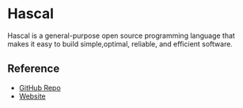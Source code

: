 # Hascal
Hascal is a general-purpose open source programming language that makes it easy to build simple,optimal, reliable, and efficient software.

## Reference
- [GitHub Repo](https://github.com/hascal/hascal)
- [Website](https://hascal.github.io)
